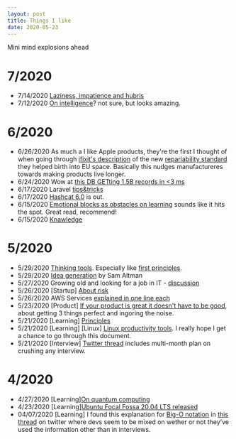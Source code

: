 ```yaml
---
layout: post
title: Things I like
date: 2020-05-23
---
```


Mini mind explosions ahead

# 7/2020
* 7/14/2020 [Laziness, impatience and hubris](http://wiki.c2.com/?LazinessImpatienceHubris)
* 7/12/2020 [On intelligence](https://nabeelqu.co/understanding)? not sure, but looks amazing.

# 6/2020
* 6/26/2020 As much a I like Apple products, they're the first I thought of when going through [ifixit's description](https://de.ifixit.com/News/35879/repairability-standard-en45554) of the new [repariability standard](https://www.cenelec.eu/dyn/www/f?p=104:110:1641749308929801::::FSP_ORG_ID,FSP_PROJECT,FSP_LANG_ID:2240017,65685,25) they helped birth into EU space. Basically this nudges manufactureres towards making products live longer.
* 6/24/2020 Wow at [this DB GETting 1.5B records in <3 ms](http://try.questdb.io:9000/index.html)
* 6/17/2020 Laravel [tips&tricks](https://threadreaderapp.com/thread/1272822437181378561.html)
* 6/17/2020 [Hashcat 6.0](https://hashcat.net/hashcat/) is out.
* 6/15/2020 [Emotional blocks as obstacles on learning](https://acesounderglass.com/2020/06/12/emotional-blocks-as-obstacles-to-learning/) sounds like it hits the spot. Great read, recommend!
* 6/15/2020 [Knawledge](https://hnarayanan.github.io/springer-books/)

# 5/2020
* 5/29/2020 [Thinking tools](https://untools.co/). Especially like [first principles](https://untools.co/first-principles).
* 5/29/2020 [Idea generation](https://blog.samaltman.com/idea-generation) by Sam Altman
* 5/27/2020 Growing old and looking for a job in IT - [discussion](https://news.ycombinator.com/item?id=23320974)
* 5/26/2020 [Startup] [About risk](https://docs.google.com/presentation/d/1Ox9mwO7aCfwXUw1pllKTKCpiEJi3oIW6KHrXfNtrIXQ/edit#slide=id.g7716cfe8f5_0_186)
* 5/26/2020 AWS Services [explained in one line each](https://adayinthelifeof.nl/2020/05/20/aws.html)
* 5/23/2020 [Product] [If your product is great it doesn't have to be good](http://paulbuchheit.blogspot.com/2010/02/if-your-product-is-great-it-doesnt-need.html), about getting 3 things perfect and ingoring the noise.
* 5/21/2020 [Learning] [Principles](https://twitter.com/george__mack/status/1262509016992960512?s=21)
* 5/21/2020 [Learning] [Linux] [Linux productivity tools](https://www.usenix.org/sites/default/files/conference/protected-files/lisa19_maheshwari.pdf). I really hope I get a chance to go through this document.
* 5/21/2020 [Interview] [Twitter thread](https://twitter.com/randallkanna/status/1263309093457944576?s=21) includes multi-month plan on crushing any interview.

# 4/2020
* 4/27/2020 [Learning][On quantum computing](https://news.ycombinator.com/item?id=22989280)
* 4/23/2020 [Learning][Ubuntu Focal Fossa 20.04 LTS released](https://wiki.ubuntu.com/FocalFossa/ReleaseNotes)
* 04/07/2020 [Learning] I found this explanation for [Big-O notation](https://justin.abrah.ms/computer-science/big-o-notation-explained.html) in [this thread](https://twitter.com/lynncyrin/status/1247309754671583232?s=21) on twitter where devs seem to be mixed on wether or not they’ve used the information other than in interviews. 